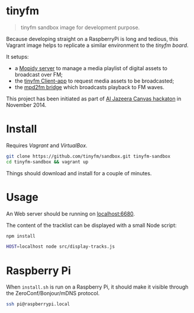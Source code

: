 # tinyfm 

> tinyfm sandbox image for development purpose.

Because developing straight on a RaspberryPi is long and tedious, this Vagrant image helps to replicate a similar environment to the *tinyfm board*.

It setups:

- a [Mopidy server](https://www.mopidy.com/) to manage a media playlist of digital assets to broadcast over FM;
- the [tinyfm Client-app](https://github.com/tinyfm/Client-app) to   request media assets to be broadcasted;
- the [mpd2fm bridge](https://github.com/tinyfm/mpd2fm) which broadcasts playback to FM waves.

This project has been initiated as part of [Al Jazeera Canvas hackaton](http://canvas.aljazeera.com) in November 2014.

# Install

Requires *Vagrant* and *VirtualBox*.

```bash
git clone https://github.com/tinyfm/sandbox.git tinyfm-sandbox
cd tinyfm-sandbox && vagrant up
```

Things should download and install for a couple of minutes.

# Usage

An Web server should be running on [localhost:6680](http://localhost:6680).

The content of the tracklist can be displayed with a small Node script:

```bash
npm install

HOST=localhost node src/display-tracks.js
```

# Raspberry Pi

When `install.sh` is run on a Raspberry Pi, it should make it visible through the ZeroConf/Bonjour/mDNS protocol.

```bash
ssh pi@raspberrypi.local
```